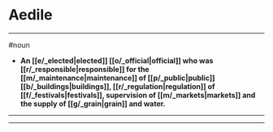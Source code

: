 # Aedile
---
#noun
- **An [[e/_elected|elected]] [[o/_official|official]] who was [[r/_responsible|responsible]] for the [[m/_maintenance|maintenance]] of [[p/_public|public]] [[b/_buildings|buildings]], [[r/_regulation|regulation]] of [[f/_festivals|festivals]], supervision of [[m/_markets|markets]] and the supply of [[g/_grain|grain]] and water.**
---
---

